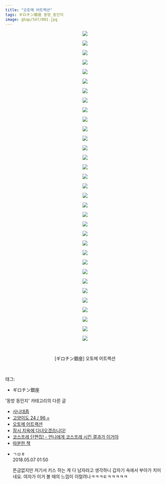 ```yaml
---
title: "오토메 어트랙션"
tags: ギロチン銀座 동방_동인지
image: ghap/547/001.jpg
---
```

<div class="article">
<p style="text-align: center; clear: none; float: none;"><img src="{{ site.nasurl }}/ghap/547/001.jpg"/></p>
<p style="text-align: center; clear: none; float: none;"><img src="{{ site.nasurl }}/ghap/547/002.jpg"/></p>
<p style="text-align: center; clear: none; float: none;"><img src="{{ site.nasurl }}/ghap/547/003.png"/></p>
<p style="text-align: center; clear: none; float: none;"><img src="{{ site.nasurl }}/ghap/547/004.png"/></p>
<p style="text-align: center; clear: none; float: none;"><img src="{{ site.nasurl }}/ghap/547/005.png"/></p>
<p style="text-align: center; clear: none; float: none;"><img src="{{ site.nasurl }}/ghap/547/006.png"/></p>
<p style="text-align: center; clear: none; float: none;"><img src="{{ site.nasurl }}/ghap/547/007.png"/></p>
<p style="text-align: center; clear: none; float: none;"><img src="{{ site.nasurl }}/ghap/547/008.png"/></p>
<p style="text-align: center; clear: none; float: none;"><img src="{{ site.nasurl }}/ghap/547/009.png"/></p>
<p style="text-align: center; clear: none; float: none;"><img src="{{ site.nasurl }}/ghap/547/010.png"/></p>
<p style="text-align: center; clear: none; float: none;"><img src="{{ site.nasurl }}/ghap/547/011.png"/></p>
<p style="text-align: center; clear: none; float: none;"><img src="{{ site.nasurl }}/ghap/547/012.png"/></p>
<p style="text-align: center; clear: none; float: none;"><img src="{{ site.nasurl }}/ghap/547/013.png"/></p>
<p style="text-align: center; clear: none; float: none;"><img src="{{ site.nasurl }}/ghap/547/014.png"/></p>
<p style="text-align: center; clear: none; float: none;"><img src="{{ site.nasurl }}/ghap/547/015.png"/></p>
<p style="text-align: center; clear: none; float: none;"><img src="{{ site.nasurl }}/ghap/547/016.png"/></p>
<p style="text-align: center; clear: none; float: none;"><img src="{{ site.nasurl }}/ghap/547/017.png"/></p>
<p style="text-align: center; clear: none; float: none;"><img src="{{ site.nasurl }}/ghap/547/018.png"/></p>
<p style="text-align: center; clear: none; float: none;"><img src="{{ site.nasurl }}/ghap/547/019.png"/></p>
<p style="text-align: center; clear: none; float: none;"><img src="{{ site.nasurl }}/ghap/547/020.png"/></p>
<p style="text-align: center; clear: none; float: none;"><img src="{{ site.nasurl }}/ghap/547/021.png"/></p>
<p style="text-align: center; clear: none; float: none;"><img src="{{ site.nasurl }}/ghap/547/022.png"/></p>
<p style="text-align: center; clear: none; float: none;"><img src="{{ site.nasurl }}/ghap/547/023.png"/></p>
<p style="text-align: center; clear: none; float: none;"><img src="{{ site.nasurl }}/ghap/547/024.png"/></p>
<p style="text-align: center; clear: none; float: none;"><img src="{{ site.nasurl }}/ghap/547/025.png"/></p>
<p style="text-align: center; clear: none; float: none;"><img src="{{ site.nasurl }}/ghap/547/026.png"/></p>
<p style="text-align: center; clear: none; float: none;"><img src="{{ site.nasurl }}/ghap/547/027.png"/></p>
<p style="text-align: center; clear: none; float: none;"><img src="{{ site.nasurl }}/ghap/547/028.png"/></p>
<p style="text-align: center; clear: none; float: none;"><img src="{{ site.nasurl }}/ghap/547/029.png"/></p>
<p style="text-align: center; clear: none; float: none;"><img src="{{ site.nasurl }}/ghap/547/030.png"/></p>
<p style="text-align: center; clear: none; float: none;"><img src="{{ site.nasurl }}/ghap/547/031.png"/></p>
<p style="text-align: center; clear: none; float: none;"><img src="{{ site.nasurl }}/ghap/547/032.png"/></p>
<p style="text-align: center; clear: none; float: none;"><img src="{{ site.nasurl }}/ghap/547/033.png"/></p>
<p style="text-align: center; clear: none; float: none;"><br/></p>
<p style="text-align: center; clear: none; float: none;">[ギロチン銀座] 오토메 어트랙션</p>
<p><br/></p>
</div><div class="tagTrail">
<p>태그: </p>
<ul>
<li>ギロチン銀座</li>
</ul>
</div><div class="another">
<p>'동방 동인지' 카테고리의 다른 글</p>
<ul>
<li><a href="/2016-06-25-ghap_549">사나데즘</a></li>
<li><a href="/2016-06-25-ghap_548">고양이도 24 / 96 =</a></li>
<li><a href="/2016-06-25-ghap_547">오토메 어트랙션</a></li>
<li><a href="/2016-06-25-ghap_546">잠시 지옥에 다녀오겠습니다!</a></li>
<li><a href="/2016-06-25-ghap_545">코스프레 단편집! - 언니에게 코스프레 시킨 결과가 이거야</a></li>
<li><a href="/2016-06-25-ghap_544">따분한 책</a></li>
</ul>
</div><div class="cb_module cb_fluid">
<div class="cb_wrt cb_profile">
<div class="comment">
<ul>
<li class="cb_thumb_off" id="comment15251594">
<div class="cb_comment_area">
<div class="cb_info_area">
<div class="cb_section">
<span class="cb_nick_name">ㄱㅁㅎ</span>
</div>
<div class="cb_section">
<span class="cb_date">2018.05.07 01:50 </span>
</div>
</div>
<div class="cb_dsc_comment">
<p class="cb_dsc">
											뜬금없지만 저기서 키스 하는 게 다 남자라고 생각하니 갑자기 속에서 부아가 치미네요. 여자가 이거 볼 때의 느낌이 이럴려나ㅋㅋㅋㅌㅋㅋㅋㅋㅋ
										</p>
</div>
</div></li>
</ul>
</div>
</div><!-- commentList close -->
</div>